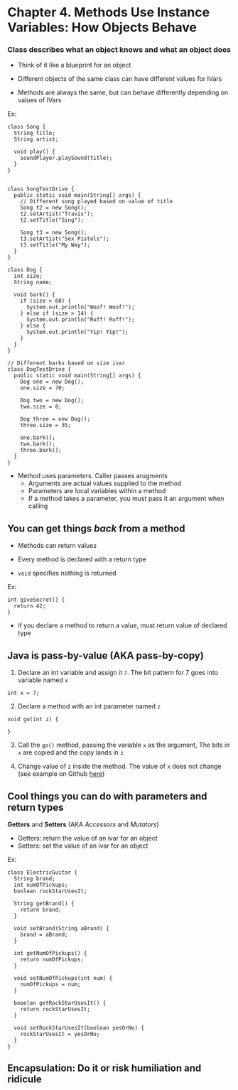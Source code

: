 # Chapter 4. Methods Use Instance Variables: How Objects Behave

### Class describes what an object knows and what an object does

- Think of it like a blueprint for an object

- Different objects of the same class can have different values for IVars

- Methods are always the same, but can behave differently depending on values of IVars

Ex:
```
class Song {
  String title;
  String artist;

  void play() {
    soundPlayer.playSound(title);
  }
}


class SongTestDrive {
  public static void main(String[] args) {
    // Different song played based on value of title
    Song t2 = new Song();
    t2.setArtist("Travis");
    t2.setTitle("Sing");

    Song t3 = new Song();
    t3.setArtist("Sex Pistols");
    t3.setTitle("My Way");
  }
}
```

```
class Dog {
  int size;
  String name;

  void bark() {
    if (size > 60) {
      System.out.println("Woof! Woof!");
    } else if (size > 14) {
      System.out.println("Ruff! Ruff!");
    } else {
      System.out.println("Yip! Yip!");
    }
  }
}

// Different barks based on size ivar
class DogTestDrive {
  public static void main(String[] args) {
    Dog one = new Dog();
    one.size = 70;

    Dog two = new Dog();
    two.size = 8;

    Dog three = new Dog();
    three.size = 35;

    one.bark();
    two.bark();
    three.bark();
  }
}
```

- Method uses parameters. Caller passes arugments
  - Arguments are actual values supplied to the method
  - Parameters are local variables within a method
  - If a method takes a parameter, you must pass it an argument when calling

## You can get things _back_ from a method

- Methods can return values

- Every method is declared with a return type

- `void` specifies nothing is returned

Ex:

```
int giveSecret() {
  return 42;
}
```

- if you declare a method to return a value, must return value of declared type

## Java is pass-by-value (AKA pass-by-copy)

1. Declare an int variable and assign it `7`. The bit pattern for 7 goes into variable named `x`

```
int x = 7;
```

2. Declare a method with an int parameter named `z`

```
void go(int z) {

}
```

3. Call the `go()` method, passing the variable `x` as the argument, The bits in `x` are copied and the copy lands in `z`

4. Change value of `z` inside the method. The value of `x` does not change (see example on Github [here](https://github.com/jm96441n/headFirstJava/blob/master/4-chap/PassByValue.java))

## Cool things you can do with parameters and return types

**Getters** and **Setters** (AKA *_Accessors_* and *_Mutators_*)

- Getters: return the value of an ivar for an object
- Setters: set the value of an ivar for an object

Ex:
```
class ElectricGuitar {
  String brand;
  int numOfPickups;
  boolean rockStarUsesIt;

  String getBrand() {
    return brand;
  }

  void setBrand(String aBrand) {
    brand = aBrand;
  }

  int getNumOfPickups() {
    return numOfPickups;
  }

  void setNumOfPickups(int num) {
    numOfPickups = num;
  }

  booelan getRockStarUsesIt() {
    return rockStarUsesIt;
  }

  void setRockStarUsesIt(boolean yesOrNo) {
    rockStarUsesIt = yesOrNo;
  }
}
```

## Encapsulation: Do it or risk humiliation and ridicule
